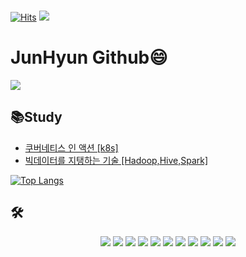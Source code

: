### 
[![Hits](https://hits.seeyoufarm.com/api/count/incr/badge.svg?url=https%3A%2F%2Fgithub.com%2FCjunhyun)](https://hits.seeyoufarm.com)
<a href="https://cjh-blog.tistory.com"><img src="https://img.shields.io/badge/Seondalgorithm-E5511E?style=for-the-badge&logo=Tistory&logoColor=white"/></a> 

# JunHyun Github😄
<a href="https://cjh-blog.tistory.com/"><img src="https://img.shields.io/badge/Tistory-000000?style=flat-square&logo=Tistory&logoColor=ffffff"/></a>

  

## 📚Study
- [쿠버네티스 인 액션 [k8s]](https://cjh-blog.tistory.com/24)
- [빅데이터를 지탱하는 기술 [Hadoop,Hive,Spark]](https://cjh-blog.tistory.com/25)

[![Top Langs](https://github-readme-stats.vercel.app/api/top-langs/?username=Cjunhyun&layout=compact)](https://github.com/Cjunhyun)

## 🛠️
<div align=center>

<a href="" target="_blank"><img src="https://img.shields.io/badge/Kubernetes-326CE5?style=for-the-badge&logo=Kubernetes&logoColor=white"/></a>
<a href="" target="_blank"><img src="https://img.shields.io/badge/Docker-2496ED?style=for-the-badge&logo=Docker&logoColor=white"/></a>
<a href="" target="_blank"><img src="https://img.shields.io/badge/Springboot-6DB33F?style=for-the-badge&logo=Spring&logoColor=white"/></a>
<a href="" target="_blank"><img src="https://img.shields.io/badge/Android-3DDC84?style=flat-square&logo=Android&logoColor=white"/></a>
<a href="" target="_blank"><img src="https://img.shields.io/badge/MySQL-4479A1?style=for-the-badge&logo=MySQL&logoColor=white"/></a>
<a href="" target="_blank"> <img src="https://img.shields.io/badge/Amazon EC2-FF9900?style=for-the-badge&logo=Amazon EC2&logoColor=white"/></a>
<a href="" target="_blank"><img src="https://img.shields.io/badge/Amazon RDS-527FFF?style=for-the-badge&logo=Amazon RDS&logoColor=white"/></a>
<a href="" target="_blank"><img src="https://img.shields.io/badge/Amazon S3-569A31?style=for-the-badge&logo=Amazon S3&logoColor=white"/></a>
<a href="" target="_blank"><img src="https://img.shields.io/badge/JAVA-007396?style=flat-square&logo=Java&logoColor=white"/></a>
<a href="" target="_blank"><img src="https://img.shields.io/badge/Kotlin-0095D5?style=flat-square&logo=Kotlin&logoColor=white"/></a>
<a href="" target="_blank"><img src="https://img.shields.io/badge/Python-3776AB?style=flat-square&logo=Python&logoColor=white"/></a>

</div>
